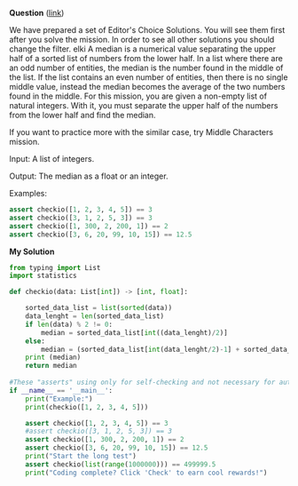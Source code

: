 **Question** ([link](https://py.checkio.org/en/mission/median/))

We have prepared a set of Editor's Choice Solutions. You will see them first after you solve the mission. In order to see all other solutions you should change the filter.
elki
A median is a numerical value separating the upper half of a sorted list of numbers from the lower half. In a list where there are an odd number of entities, the median is the number found in the middle of the list. If the list contains an even number of entities, then there is no single middle value, instead the median becomes the average of the two numbers found in the middle. For this mission, you are given a non-empty list of natural integers. With it, you must separate the upper half of the numbers from the lower half and find the median.

If you want to practice more with the similar case, try Middle Characters mission.

Input: A list of integers.

Output: The median as a float or an integer.

Examples:

```python
assert checkio([1, 2, 3, 4, 5]) == 3
assert checkio([3, 1, 2, 5, 3]) == 3
assert checkio([1, 300, 2, 200, 1]) == 2
assert checkio([3, 6, 20, 99, 10, 15]) == 12.5
```

**My Solution**

```python
from typing import List
import statistics

def checkio(data: List[int]) -> [int, float]:

    sorted_data_list = list(sorted(data))
    data_lenght = len(sorted_data_list)
    if len(data) % 2 != 0: 
        median = sorted_data_list[int((data_lenght)/2)] 
    else:
        median = (sorted_data_list[int(data_lenght/2)-1] + sorted_data_list[int(data_lenght/2)]) /2 
    print (median)
    return median 
    
#These "asserts" using only for self-checking and not necessary for auto-testing
if __name__ == '__main__':
    print("Example:")
    print(checkio([1, 2, 3, 4, 5]))

    assert checkio([1, 2, 3, 4, 5]) == 3
    #assert checkio([3, 1, 2, 5, 3]) == 3
    assert checkio([1, 300, 2, 200, 1]) == 2
    assert checkio([3, 6, 20, 99, 10, 15]) == 12.5
    print("Start the long test")
    assert checkio(list(range(1000000))) == 499999.5
    print("Coding complete? Click 'Check' to earn cool rewards!")
